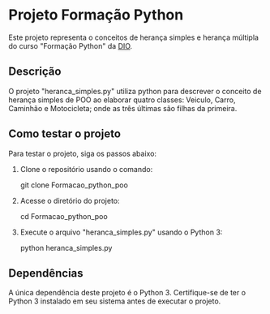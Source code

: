 # Projeto Formação Python

Este projeto representa o conceitos de herança simples e herança múltipla do curso "Formação Python" da [DIO](https://www.dio.me/bootcamp/primeiros-passos-em-tecnologia).

## Descrição

O projeto "heranca_simples.py" utiliza python para descrever o conceito de herança simples de POO ao elaborar quatro classes: Veiculo, Carro, Caminhão e Motocicleta; onde as três últimas são filhas da primeira.

## Como testar o projeto

Para testar o projeto, siga os passos abaixo:

1. Clone o repositório usando o comando:

    git clone Formacao_python_poo


2. Acesse o diretório do projeto:

    cd Formacao_python_poo

3. Execute o arquivo "heranca_simples.py" usando o Python 3:

    python heranca_simples.py

## Dependências

A única dependência deste projeto é o Python 3. Certifique-se de ter o Python 3 instalado em seu sistema antes de executar o projeto.



